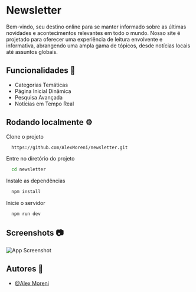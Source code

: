 
# Newsletter

Bem-vindo, seu destino online para se manter informado sobre as últimas novidades e acontecimentos relevantes em todo o mundo. Nosso site é projetado para oferecer uma experiência de leitura envolvente e informativa, abrangendo uma ampla gama de tópicos, desde notícias locais até assuntos globais.

## Funcionalidades 🚀

- Categorias Temáticas
- Página Inicial Dinâmica
- Pesquisa Avançada
- Notícias em Tempo Real


## Rodando localmente ⚙️

Clone o projeto

```bash
  https://github.com/AlexMoreni/newsletter.git
```

Entre no diretório do projeto

```bash
  cd newsletter
```

Instale as dependências

```bash
  npm install
```

Inicie o servidor

```bash
  npm run dev
```



## Screenshots 📷

![App Screenshot](https://i.postimg.cc/y625KXc5/news.png)


## Autores 📍

- [@Alex Moreni](https://github.com/AlexMoreni)

